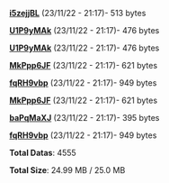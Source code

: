 [**i5zejjBL**](/data/i5zejjBL.txt) (23/11/22 - 21:17)- 513 bytes

[**U1P9yMAk**](/data/U1P9yMAk.txt) (23/11/22 - 21:17)- 476 bytes

[**U1P9yMAk**](/data/U1P9yMAk.txt) (23/11/22 - 21:17)- 476 bytes

[**MkPpp6JF**](/data/MkPpp6JF.txt) (23/11/22 - 21:17)- 621 bytes

[**fqRH9vbp**](/data/fqRH9vbp.txt) (23/11/22 - 21:17)- 949 bytes

[**MkPpp6JF**](/data/MkPpp6JF.txt) (23/11/22 - 21:17)- 621 bytes

[**baPqMaXJ**](/data/baPqMaXJ.txt) (23/11/22 - 21:17)- 395 bytes

[**fqRH9vbp**](/data/fqRH9vbp.txt) (23/11/22 - 21:17)- 949 bytes

**Total Datas**: 4555

**Total Size**: 24.99 MB / 25.0 MB